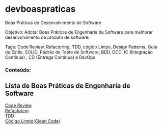 # devboaspraticas
Boas Práticas de Desenvolvimento de Software

Objetivo: Adotar Boas Práticas de Engenharia de Software para melhorar desenvolvimento de produto de software.

Tags: Code Review, Refactoring, TDD, cógido Limpo, Design Patterns, Guia de Estilo, SOLID, Padrão de Teste de Software,
BDD, DDD, IC (Integração Contínua) , CD (Entrega Contínua) e DevOps   

<H3>Conteúdo:</H3>
<H2>Lista de Boas Práticas de Engenharia de Software</H2>
<a href="codereview.html"> <D>Code Review</D> </a> 
<BR>
<a href="refactoring.html"> <D>Refactoring</D> </a> 
<BR>
<a href="tdd.html"> <D>TDD</D> </a>
<BR>
<a href="cleancode.html"> <D>Código Limpo(Clean Code)</D> </a>
 
